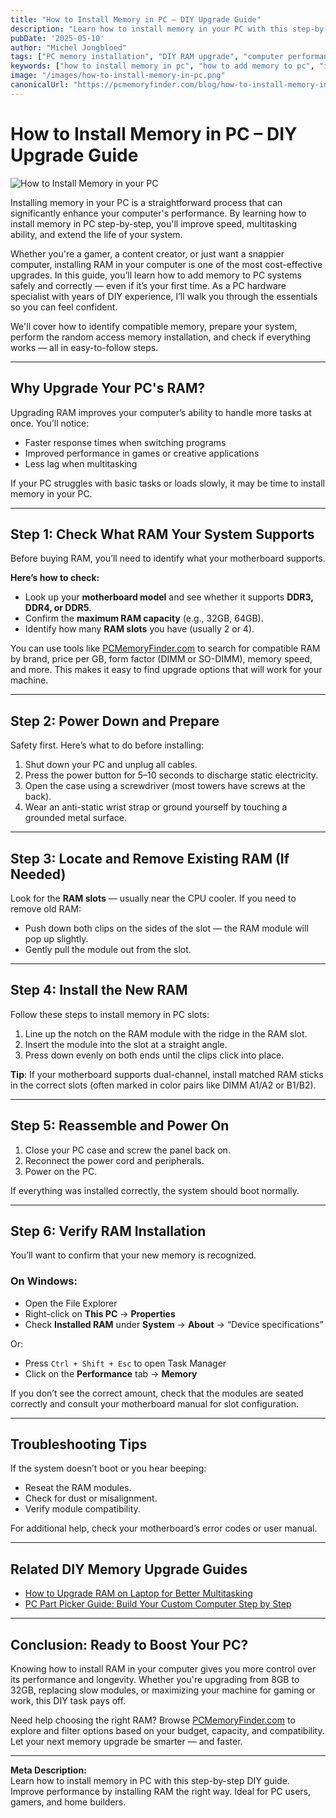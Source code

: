 ```yaml
---
title: "How to Install Memory in PC – DIY Upgrade Guide"
description: "Learn how to install memory in your PC with this step-by-step DIY guide. Boost your computer's performance by upgrading RAM efficiently and safely."
pubDate: '2025-05-10'
author: "Michel Jongbloed"
tags: ["PC memory installation", "DIY RAM upgrade", "computer performance", "install RAM", "memory upgrade guide"]
keywords: ["how to install memory in pc", "how to add memory to pc", "installing memory in pc", "random access memory installation", "how to install ram in computer", "install memory pc", "how to remove the ram from a computer"]
image: "/images/how-to-install-memory-in-pc.png"
canonicalUrl: "https://pcmemoryfinder.com/blog/how-to-install-memory-in-pc"
---
```


# How to Install Memory in PC – DIY Upgrade Guide

![How to Install Memory in your PC](/images/how-to-install-memory-in-pc.png)

Installing memory in your PC is a straightforward process that can significantly enhance your computer's performance. By learning how to install memory in PC step-by-step, you'll improve speed, multitasking ability, and extend the life of your system.

Whether you're a gamer, a content creator, or just want a snappier computer, installing RAM in your computer is one of the most cost-effective upgrades. In this guide, you’ll learn how to add memory to PC systems safely and correctly — even if it’s your first time. As a PC hardware specialist with years of DIY experience, I’ll walk you through the essentials so you can feel confident.

We'll cover how to identify compatible memory, prepare your system, perform the random access memory installation, and check if everything works — all in easy-to-follow steps.

---

## Why Upgrade Your PC's RAM?

Upgrading RAM improves your computer’s ability to handle more tasks at once. You’ll notice:

- Faster response times when switching programs
- Improved performance in games or creative applications
- Less lag when multitasking

If your PC struggles with basic tasks or loads slowly, it may be time to install memory in your PC.

---

## Step 1: Check What RAM Your System Supports

Before buying RAM, you’ll need to identify what your motherboard supports.

**Here’s how to check:**

- Look up your **motherboard model** and see whether it supports **DDR3, DDR4, or DDR5**.
- Confirm the **maximum RAM capacity** (e.g., 32GB, 64GB).
- Identify how many **RAM slots** you have (usually 2 or 4).

You can use tools like [PCMemoryFinder.com](https://pcmemoryfinder.com) to search for compatible RAM by brand, price per GB, form factor (DIMM or SO-DIMM), memory speed, and more. This makes it easy to find upgrade options that will work for your machine.

---

## Step 2: Power Down and Prepare

Safety first. Here’s what to do before installing:

1. Shut down your PC and unplug all cables.
2. Press the power button for 5–10 seconds to discharge static electricity.
3. Open the case using a screwdriver (most towers have screws at the back).
4. Wear an anti-static wrist strap or ground yourself by touching a grounded metal surface.

---

## Step 3: Locate and Remove Existing RAM (If Needed)

Look for the **RAM slots** — usually near the CPU cooler. If you need to remove old RAM:

- Push down both clips on the sides of the slot — the RAM module will pop up slightly.
- Gently pull the module out from the slot.

---

## Step 4: Install the New RAM

Follow these steps to install memory in PC slots:

1. Line up the notch on the RAM module with the ridge in the RAM slot.
2. Insert the module into the slot at a straight angle.
3. Press down evenly on both ends until the clips click into place.

**Tip**: If your motherboard supports dual-channel, install matched RAM sticks in the correct slots (often marked in color pairs like DIMM A1/A2 or B1/B2).

---

## Step 5: Reassemble and Power On

1. Close your PC case and screw the panel back on.
2. Reconnect the power cord and peripherals.
3. Power on the PC.

If everything was installed correctly, the system should boot normally.

---

## Step 6: Verify RAM Installation

You’ll want to confirm that your new memory is recognized.

### On Windows:

- Open the File Explorer
- Right-click on **This PC** → **Properties**
- Check **Installed RAM** under **System** → **About** → “Device specifications”

Or:

- Press `Ctrl + Shift + Esc` to open Task Manager
- Click on the **Performance** tab → **Memory**

If you don’t see the correct amount, check that the modules are seated correctly and consult your motherboard manual for slot configuration.

---

## Troubleshooting Tips

If the system doesn’t boot or you hear beeping:

- Reseat the RAM modules.
- Check for dust or misalignment.
- Verify module compatibility.

For additional help, check your motherboard’s error codes or user manual.

---

## Related DIY Memory Upgrade Guides

- [How to Upgrade RAM on Laptop for Better Multitasking](https://pcmemoryfinder.com/blog/how-to-upgrade-ram-on-laptop-for-better-multitasking/)
- [PC Part Picker Guide: Build Your Custom Computer Step by Step](https://pcmemoryfinder.com/blog/pc-part-picker-guide/)

---

## Conclusion: Ready to Boost Your PC?

Knowing how to install RAM in your computer gives you more control over its performance and longevity. Whether you're upgrading from 8GB to 32GB, replacing slow modules, or maximizing your machine for gaming or work, this DIY task pays off.

Need help choosing the right RAM? Browse [PCMemoryFinder.com](https://pcmemoryfinder.com) to explore and filter options based on your budget, capacity, and compatibility. Let your next memory upgrade be smarter — and faster.

---

**Meta Description:**  
Learn how to install memory in PC with this step-by-step DIY guide. Improve performance by installing RAM the right way. Ideal for PC users, gamers, and home builders.
